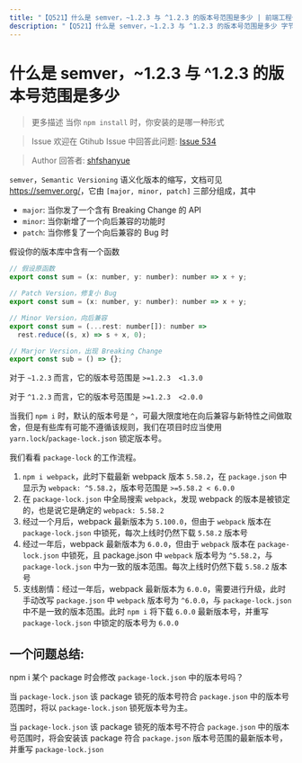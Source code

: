 ```yaml
---
title: "【Q521】什么是 semver，~1.2.3 与 ^1.2.3 的版本号范围是多少 | 前端工程化高频面试题"
description: "【Q521】什么是 semver，~1.2.3 与 ^1.2.3 的版本号范围是多少 字节跳动面试题、阿里腾讯面试题、美团小米面试题。"
---
```


# 什么是 semver，~1.2.3 与 ^1.2.3 的版本号范围是多少

> 更多描述
> 当你 `npm install` 时，你安装的是哪一种形式

> Issue
> 欢迎在 Gtihub Issue 中回答此问题: [Issue 534](https://github.com/shfshanyue/Daily-Question/issues/534)

> Author
> 回答者: [shfshanyue](https://github.com/shfshanyue)

`semver`，`Semantic Versioning` 语义化版本的缩写，文档可见 <https://semver.org/>，它由 `[major, minor, patch]` 三部分组成，其中

- `major`: 当你发了一个含有 Breaking Change 的 API
- `minor`: 当你新增了一个向后兼容的功能时
- `patch`: 当你修复了一个向后兼容的 Bug 时

假设你的版本库中含有一个函数

```js
// 假设原函数
export const sum = (x: number, y: number): number => x + y;

// Patch Version，修复小 Bug
export const sum = (x: number, y: number): number => x + y;

// Minor Version，向后兼容
export const sum = (...rest: number[]): number =>
  rest.reduce((s, x) => s + x, 0);

// Marjor Version，出现 Breaking Change
export const sub = () => {};
```

对于 `~1.2.3` 而言，它的版本号范围是 `>=1.2.3  <1.3.0`

对于 `^1.2.3` 而言，它的版本号范围是 `>=1.2.3  <2.0.0`

当我们 `npm i` 时，默认的版本号是 `^`，可最大限度地在向后兼容与新特性之间做取舍，但是有些库有可能不遵循该规则，我们在项目时应当使用 `yarn.lock`/`package-lock.json` 锁定版本号。

我们看看 `package-lock` 的工作流程。

1. `npm i webpack`，此时下载最新 webpack 版本 `5.58.2`，在 `package.json` 中显示为 `webpack: ^5.58.2`，版本号范围是 `>=5.58.2 < 6.0.0`
2. 在 `package-lock.json` 中全局搜索 `webpack`，发现 webpack 的版本是被锁定的，也是说它是确定的 `webpack: 5.58.2`
3. 经过一个月后，webpack 最新版本为 `5.100.0`，但由于 `webpack` 版本在 `package-lock.json` 中锁死，每次上线时仍然下载 `5.58.2` 版本号
4. 经过一年后，webpack 最新版本为 `6.0.0`，但由于 `webpack` 版本在 `package-lock.json` 中锁死，且 package.json 中 `webpack` 版本号为 `^5.58.2`，与 `package-lock.json` 中为一致的版本范围。每次上线时仍然下载 `5.58.2` 版本号
5. 支线剧情：经过一年后，webpack 最新版本为 `6.0.0`，需要进行升级，此时手动改写 `package.json` 中 `webpack` 版本号为 `^6.0.0`，与 `package-lock.json` 中不是一致的版本范围。此时 `npm i` 将下载 `6.0.0` 最新版本号，并重写 `package-lock.json` 中锁定的版本号为 `6.0.0`

## 一个问题总结:

npm i 某个 package 时会修改 `package-lock.json` 中的版本号吗？

当 `package-lock.json` 该 package 锁死的版本号符合 `package.json` 中的版本号范围时，将以 `package-lock.json` 锁死版本号为主。

当 `package-lock.json` 该 package 锁死的版本号不符合 `package.json` 中的版本号范围时，将会安装该 package 符合 `package.json` 版本号范围的最新版本号，并重写 `package-lock.json`
